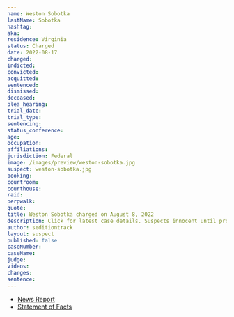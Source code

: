 ```yaml
---
name: Weston Sobotka
lastName: Sobotka
hashtag:
aka:
residence: Virginia
status: Charged
date: 2022-08-17
charged:
indicted:
convicted:
acquitted:
sentenced:
dismissed:
deceased:
plea_hearing:
trial_date:
trial_type:
sentencing:
status_conference:
age:
occupation:
affiliations:
jurisdiction: Federal
image: /images/preview/weston-sobotka.jpg
suspect: weston-sobotka.jpg
booking:
courtroom:
courthouse:
raid:
perpwalk:
quote:
title: Weston Sobotka charged on August 8, 2022
description: Click for latest case details. Suspects innocent until proven guilty.
author: seditiontrack
layout: suspect
published: false
caseNumber: 
caseName:
judge:
videos:
charges:
sentence:
---
```

- [News Report]()
- [Statement of Facts](https://extremism.gwu.edu/sites/g/files/zaxdzs2191/f/Weston%20Sobotka%20Statement%20of%20Facts.pdf)
